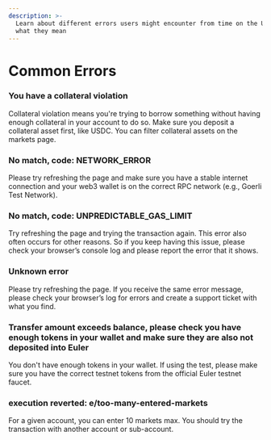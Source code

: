 ```yaml
---
description: >-
  Learn about different errors users might encounter from time on the UI and
  what they mean
---
```


# Common Errors

### You have a collateral violation

Collateral violation means you're trying to borrow something without having enough collateral in your account to do so. Make sure you deposit a collateral asset first, like USDC. You can filter collateral assets on the markets page.

### No match, code: NETWORK\_ERROR

Please try refreshing the page and make sure you have a stable internet connection and your web3 wallet is on the correct RPC network (e.g., Goerli Test Network).

### No match, code: UNPREDICTABLE\_GAS\_LIMIT

Try refreshing the page and trying the transaction again. This error also often occurs for other reasons. So if you keep having this issue, please check your browser’s console log and please report the error that it shows.

### Unknown error

Please try refreshing the page. If you receive the same error message, please check your browser’s log for errors and create a support ticket with what you find.

### Transfer amount exceeds balance, please check you have enough tokens in your wallet and make sure they are also not deposited into Euler

You don't have enough tokens in your wallet. If using the test, please make sure you have the correct testnet tokens from the official Euler testnet faucet.

### execution reverted: e/too-many-entered-markets

For a given account, you can enter 10 markets max. You should try the transaction with another account or sub-account.
